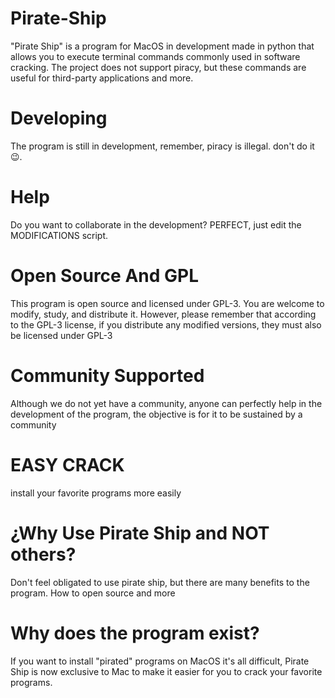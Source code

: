 # Pirate-Ship
"Pirate Ship" is a program for MacOS in development made in python that allows you to execute terminal commands commonly used in software cracking.
The project does not support piracy, but these commands are useful for third-party applications and more.

# Developing
The program is still in development, remember, piracy is illegal. don't do it 😉.

# Help
Do you want to collaborate in the development? PERFECT, just edit the MODIFICATIONS script.

# Open Source And GPL
This program is open source and licensed under GPL-3. You are welcome to modify, study, and distribute it. However, please remember that according to the GPL-3 license, if you distribute any modified versions, they must also be licensed under GPL-3

# Community Supported
Although we do not yet have a community, anyone can perfectly help in the development of the program, the objective is for it to be sustained by a community

# EASY CRACK
install your favorite programs more easily

# ¿Why Use Pirate Ship and NOT others?
Don't feel obligated to use pirate ship, but there are many benefits to the program.
How to open source and more

# Why does the program exist?
If you want to install "pirated" programs on MacOS it's all difficult, Pirate Ship is now exclusive to Mac to make it easier for you to crack your favorite programs.



